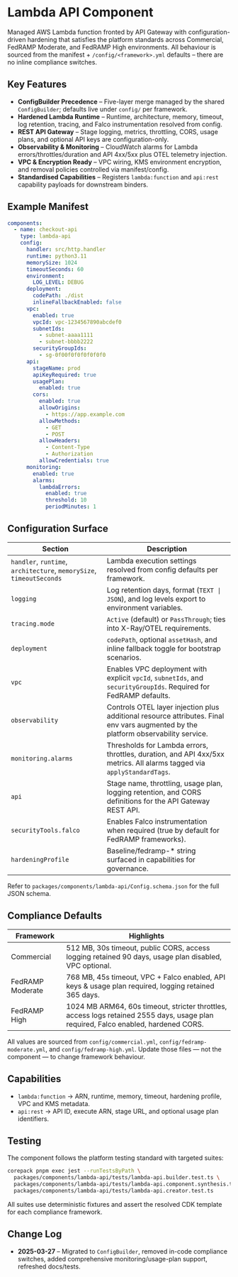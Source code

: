 # Lambda API Component

Managed AWS Lambda function fronted by API Gateway with configuration-driven hardening that satisfies the platform standards across Commercial, FedRAMP Moderate, and FedRAMP High environments. All behaviour is sourced from the manifest + `/config/<framework>.yml` defaults – there are no inline compliance switches.

## Key Features

- **ConfigBuilder Precedence** – Five-layer merge managed by the shared `ConfigBuilder`; defaults live under `config/` per framework.
- **Hardened Lambda Runtime** – Runtime, architecture, memory, timeout, log retention, tracing, and Falco instrumentation resolved from config.
- **REST API Gateway** – Stage logging, metrics, throttling, CORS, usage plans, and optional API keys are configuration-only.
- **Observability & Monitoring** – CloudWatch alarms for Lambda errors/throttles/duration and API 4xx/5xx plus OTEL telemetry injection.
- **VPC & Encryption Ready** – VPC wiring, KMS environment encryption, and removal policies controlled via manifest/config.
- **Standardised Capabilities** – Registers `lambda:function` and `api:rest` capability payloads for downstream binders.

## Example Manifest

```yaml
components:
  - name: checkout-api
    type: lambda-api
    config:
      handler: src/http.handler
      runtime: python3.11
      memorySize: 1024
      timeoutSeconds: 60
      environment:
        LOG_LEVEL: DEBUG
      deployment:
        codePath: ./dist
        inlineFallbackEnabled: false
      vpc:
        enabled: true
        vpcId: vpc-1234567890abcdef0
        subnetIds:
          - subnet-aaaa1111
          - subnet-bbbb2222
        securityGroupIds:
          - sg-0f00f0f0f0f0f0f0
      api:
        stageName: prod
        apiKeyRequired: true
        usagePlan:
          enabled: true
        cors:
          enabled: true
          allowOrigins:
            - https://app.example.com
          allowMethods:
            - GET
            - POST
          allowHeaders:
            - Content-Type
            - Authorization
          allowCredentials: true
      monitoring:
        enabled: true
        alarms:
          lambdaErrors:
            enabled: true
            threshold: 10
            periodMinutes: 1
```

## Configuration Surface

| Section | Description |
|---------|-------------|
| `handler`, `runtime`, `architecture`, `memorySize`, `timeoutSeconds` | Lambda execution settings resolved from config defaults per framework. |
| `logging` | Log retention days, format (`TEXT \| JSON`), and log levels export to environment variables. |
| `tracing.mode` | `Active` (default) or `PassThrough`; ties into X-Ray/OTEL requirements. |
| `deployment` | `codePath`, optional `assetHash`, and inline fallback toggle for bootstrap scenarios. |
| `vpc` | Enables VPC deployment with explicit `vpcId`, `subnetIds`, and `securityGroupIds`. Required for FedRAMP defaults. |
| `observability` | Controls OTEL layer injection plus additional resource attributes. Final env vars augmented by the platform observability service. |
| `monitoring.alarms` | Thresholds for Lambda errors, throttles, duration, and API 4xx/5xx metrics. All alarms tagged via `applyStandardTags`. |
| `api` | Stage name, throttling, usage plan, logging retention, and CORS definitions for the API Gateway REST API. |
| `securityTools.falco` | Enables Falco instrumentation when required (true by default for FedRAMP frameworks). |
| `hardeningProfile` | Baseline/fedramp-* string surfaced in capabilities for governance. |

Refer to `packages/components/lambda-api/Config.schema.json` for the full JSON schema.

## Compliance Defaults

| Framework | Highlights |
|-----------|------------|
| Commercial | 512 MB, 30s timeout, public CORS, access logging retained 90 days, usage plan disabled, VPC optional. |
| FedRAMP Moderate | 768 MB, 45s timeout, VPC + Falco enabled, API keys & usage plan required, logging retained 365 days. |
| FedRAMP High | 1024 MB ARM64, 60s timeout, stricter throttles, access logs retained 2555 days, usage plan required, Falco enabled, hardened CORS. |

All values are sourced from `config/commercial.yml`, `config/fedramp-moderate.yml`, and `config/fedramp-high.yml`. Update those files — not the component — to change framework behaviour.

## Capabilities

- `lambda:function` → ARN, runtime, memory, timeout, hardening profile, VPC and KMS metadata.
- `api:rest` → API ID, execute ARN, stage URL, and optional usage plan identifiers.

## Testing

The component follows the platform testing standard with targeted suites:

```bash
corepack pnpm exec jest --runTestsByPath \
  packages/components/lambda-api/tests/lambda-api.builder.test.ts \
  packages/components/lambda-api/tests/lambda-api.component.synthesis.test.ts \
  packages/components/lambda-api/tests/lambda-api.creator.test.ts
```

All suites use deterministic fixtures and assert the resolved CDK template for each compliance framework.

## Change Log

- **2025-03-27** – Migrated to `ConfigBuilder`, removed in-code compliance switches, added comprehensive monitoring/usage-plan support, refreshed docs/tests.

